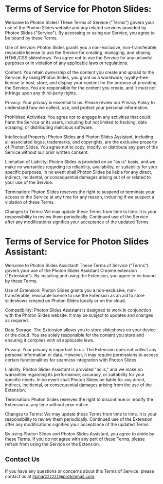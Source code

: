 # Terms of Service for Photon Slides:

Welcome to Photon Slides! These Terms of Service ("Terms") govern your use of the Photon Slides website and any related services provided by Photon Slides ("Service"). By accessing or using our Service, you agree to be bound by these Terms.

Use of Service: Photon Slides grants you a non-exclusive, non-transferable, revocable license to use the Service for creating, managing, and sharing HTML/CSS slideshows. You agree not to use the Service for any unlawful purposes or in violation of any applicable laws or regulations.

Content: You retain ownership of the content you create and upload to the Service. By using Photon Slides, you grant us a worldwide, royalty-free license to host, store, and display your content for the purpose of providing the Service. You are responsible for the content you create, and it must not infringe upon any third-party rights.

Privacy: Your privacy is essential to us. Please review our Privacy Policy to understand how we collect, use, and protect your personal information.

Prohibited Activities: You agree not to engage in any activities that could harm the Service or its users, including but not limited to hacking, data scraping, or distributing malicious software.

Intellectual Property: Photon Slides and Photon Slides Assistant, including all associated logos, trademarks, and copyrights, are the exclusive property of Photon Slides. You agree not to copy, modify, or distribute any part of the Service without our prior written consent.

Limitation of Liability: Photon Slides is provided on an "as is" basis, and we make no warranties regarding its reliability, availability, or suitability for your specific purposes. In no event shall Photon Slides be liable for any direct, indirect, incidental, or consequential damages arising out of or related to your use of the Service.

Termination: Photon Slides reserves the right to suspend or terminate your access to the Service at any time for any reason, including if we suspect a violation of these Terms.

Changes to Terms: We may update these Terms from time to time. It is your responsibility to review them periodically. Continued use of the Service after any modifications signifies your acceptance of the updated Terms.

# Terms of Service for Photon Slides Assistant:

Welcome to Photon Slides Assistant! These Terms of Service ("Terms") govern your use of the Photon Slides Assistant Chrome extension ("Extension"). By installing and using the Extension, you agree to be bound by these Terms.

Use of Extension: Photon Slides grants you a non-exclusive, non-transferable, revocable license to use the Extension as an aid to store slideshows created on Photon Slides locally or on the cloud.

Compatibility: Photon Slides Assistant is designed to work in conjunction with the Photon Slides website. It may be subject to updates and changes as required.

Data Storage: The Extension allows you to store slideshows on your device or the cloud. You are solely responsible for the content you store and ensuring it complies with all applicable laws.

Privacy: Your privacy is important to us. The Extension does not collect any personal information or data. However, it may require permissions to access certain functionalities for seamless integration with Photon Slides.

Liability: Photon Slides Assistant is provided "as is," and we make no warranties regarding its performance, accuracy, or suitability for your specific needs. In no event shall Photon Slides be liable for any direct, indirect, incidental, or consequential damages arising from the use of the Extension.

Termination: Photon Slides reserves the right to discontinue or modify the Extension at any time without prior notice.

Changes to Terms: We may update these Terms from time to time. It is your responsibility to review them periodically. Continued use of the Extension after any modifications signifies your acceptance of the updated Terms.

By using Photon Slides and Photon Slides Assistant, you agree to abide by these Terms. If you do not agree with any part of these Terms, please refrain from using the Service or the Extension.

## Contact Us
If you have any questions or concerns about this Terms of Service, please contact us at itsmarzzzzzz@protonmail.com.